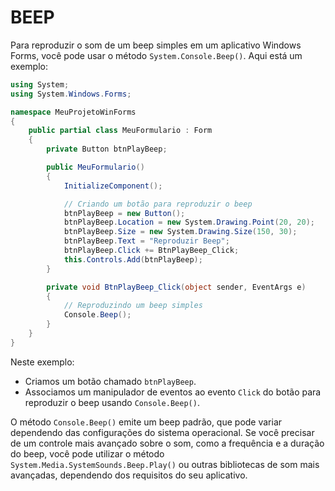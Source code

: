 # BEEP
Para reproduzir o som de um beep simples em um aplicativo Windows Forms, você pode usar o método `System.Console.Beep()`. Aqui está um exemplo:

```csharp
using System;
using System.Windows.Forms;

namespace MeuProjetoWinForms
{
    public partial class MeuFormulario : Form
    {
        private Button btnPlayBeep;

        public MeuFormulario()
        {
            InitializeComponent();

            // Criando um botão para reproduzir o beep
            btnPlayBeep = new Button();
            btnPlayBeep.Location = new System.Drawing.Point(20, 20);
            btnPlayBeep.Size = new System.Drawing.Size(150, 30);
            btnPlayBeep.Text = "Reproduzir Beep";
            btnPlayBeep.Click += BtnPlayBeep_Click;
            this.Controls.Add(btnPlayBeep);
        }

        private void BtnPlayBeep_Click(object sender, EventArgs e)
        {
            // Reproduzindo um beep simples
            Console.Beep();
        }
    }
}
```

Neste exemplo:

- Criamos um botão chamado `btnPlayBeep`.
- Associamos um manipulador de eventos ao evento `Click` do botão para reproduzir o beep usando `Console.Beep()`.

O método `Console.Beep()` emite um beep padrão, que pode variar dependendo das configurações do sistema operacional. Se você precisar de um controle mais avançado sobre o som, como a frequência e a duração do beep, você pode utilizar o método `System.Media.SystemSounds.Beep.Play()` ou outras bibliotecas de som mais avançadas, dependendo dos requisitos do seu aplicativo.